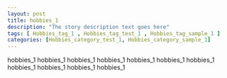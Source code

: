 ```yaml
---
layout: post
title: hobbies_1 
description: "The story description text goes here"
tags: [ Hobbies_tag_1 , Hobbies_tag_test_1 , Hobbies_tag_sample_1 ]
categories: [Hobbies_category_test_1, Hobbies_category_sample_1]
---
```


hobbies_1 hobbies_1 hobbies_1 hobbies_1 hobbies_1 hobbies_1 hobbies_1 hobbies_1 hobbies_1 hobbies_1 hobbies_1 